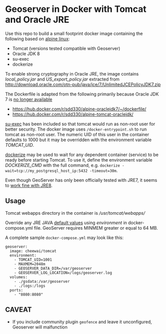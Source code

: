 # Geoserver in Docker with Tomcat and Oracle JRE

Use this repo to build a small footprint docker image containing the following based on [alpine linux](https://hub.docker.com/_/alpine/):

- Tomcat (versions tested compatible with Geoserver)
- Oracle JDK 8
- su-exec
- dockerize

To enable strong cryptography in Oracle JRE, the image contains *local_policy.jar* and *US_export_policy.jar* extracted from http://download.oracle.com/otn-pub/java/jce/7/UnlimitedJCEPolicyJDK7.zip

The Dockerfile is adapted from the following primarily because Oracle JDK 7 is [no longer available](http://www.oracle.com/technetwork/java/javase/overview/index.html)

- https://hub.docker.com/r/sdd330/alpine-oraclejdk7/~/dockerfile/
- https://hub.docker.com/r/sdd330/alpine-tomcat-oraclejdk/

[su-exec](https://github.com/ncopa/su-exec) has been included so that tomcat would run as non-root user for better security. The docker image uses `/docker-entrypoint.sh` to run tomcat as non-root user. The numeric UID of this user in the container defaults to 1000 but it may be overridden with the environment variable *TOMCAT_UID*.

[dockerize](https://github.com/jwilder/dockerize) may be used to wait for any dependent container (service) to be ready before starting Tomcat. To use it, define the environment variable *DOCKERIZE_CMD* with the full command, e.g. `dockerize -wait=tcp://my_postgresql_host_ip:5432 -timeout=30m`.

Even though GeoServer has only been officially tested with JRE7, it seems to [work fine with JRE8](http://osdir.com/ml/geoserver-development-geospatial-java/2015-01/msg00331.html).

## Usage

Tomcat webapps directory in the container is */usr/tomcat/webapps/*

Override any JRE JAVA [default values](https://github.com/cynici/tomcat/blob/master/Dockerfile) using *environment* in docker-compose.yml file. GeoServer requires MINMEM greater or equal to 64 MB.

A complete sample `docker-compose.yml` may look like this:

```
geoserver:
  image: cheewai/tomcat
  environment:
    - TOMCAT_UID=1001
    - MAXMEM=2048m
    - GEOSERVER_DATA_DIR=/var/geoserver
    - GEOSERVER_LOG_LOCATION=/logs/geoserver.log
  volumes:
    - ./gsdata:/var/geoserver
    - ./logs:/logs
  ports:
    - "8080:8080"
```

## CAVEAT

* If you include community plugin `geofence` and leave it unconfigured, Geoserver will malfunction

